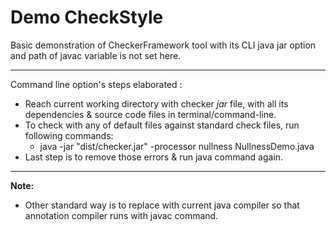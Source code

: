 # Demo CheckStyle

Basic demonstration of CheckerFramework tool with its CLI java jar option and
path of javac variable is not set here.  

---

Command line option's steps elaborated :  

* Reach current working directory with checker _jar_ file, with all its dependencies & source code files in terminal/command-line.  
* To check with any of default files against standard check files, run following commands:  
  * java -jar "dist/checker.jar" -processor nullness NullnessDemo.java  
* Last step is to remove those errors & run java command again.  

---
__Note:__
* Other standard way is to replace with current java compiler so that annotation compiler runs with javac command.
